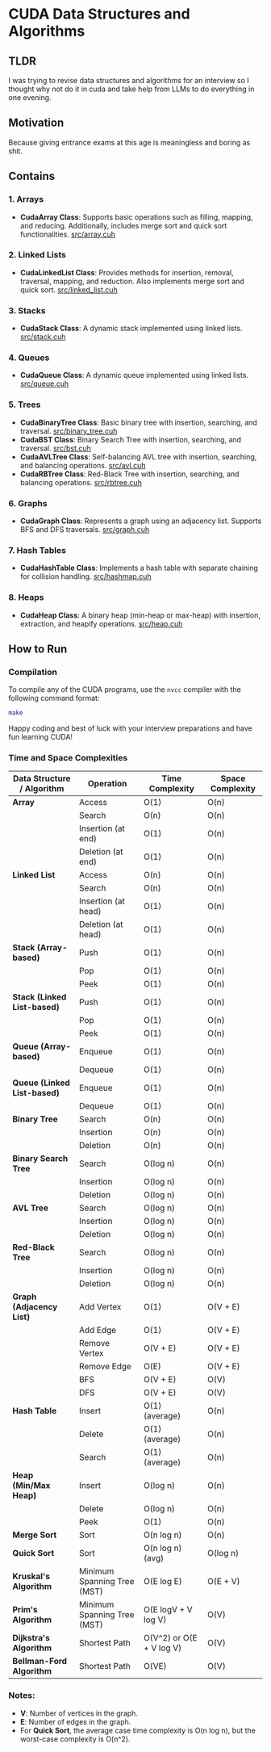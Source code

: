 # CUDA Data Structures and Algorithms

## TLDR

I was trying to revise data structures and algorithms for an interview so I thought why not do it in cuda and take help from LLMs to do everything in one evening.

## Motivation

Because giving entrance exams at this age is meaningless and boring as shit.

## Contains

### 1. Arrays

- **CudaArray Class**: Supports basic operations such as filling, mapping, and reducing. Additionally, includes merge sort and quick sort functionalities. [src/array.cuh](src/array.cuh)

### 2. Linked Lists

- **CudaLinkedList Class**: Provides methods for insertion, removal, traversal, mapping, and reduction. Also implements merge sort and quick sort. [src/linked_list.cuh](src/linked_list.cuh)

### 3. Stacks

- **CudaStack Class**: A dynamic stack implemented using linked lists. [src/stack.cuh](src/stack.cuh)

### 4. Queues

- **CudaQueue Class**: A dynamic queue implemented using linked lists. [src/queue.cuh](src/queue.cuh)

### 5. Trees

- **CudaBinaryTree Class**: Basic binary tree with insertion, searching, and traversal. [src/binary_tree.cuh](src/binary_tree.cuh)
- **CudaBST Class**: Binary Search Tree with insertion, searching, and traversal. [src/bst.cuh](src/bst.cuh)
- **CudaAVLTree Class**: Self-balancing AVL tree with insertion, searching, and balancing operations. [src/avl.cuh](src/avl.cuh)
- **CudaRBTree Class**: Red-Black Tree with insertion, searching, and balancing operations. [src/rbtree.cuh](src/rbtree.cuh)

### 6. Graphs

- **CudaGraph Class**: Represents a graph using an adjacency list. Supports BFS and DFS traversals. [src/graph.cuh](src/graph.cuh)

### 7. Hash Tables

- **CudaHashTable Class**: Implements a hash table with separate chaining for collision handling. [src/hashmap.cuh](src/hashmap.cuh)

### 8. Heaps

- **CudaHeap Class**: A binary heap (min-heap or max-heap) with insertion, extraction, and heapify operations. [src/heap.cuh](src/heap.cuh)

## How to Run

### Compilation

To compile any of the CUDA programs, use the `nvcc` compiler with the following command format:

```sh
make
```

Happy coding and best of luck with your interview preparations and have fun learning CUDA!

### Time and Space Complexities

| Data Structure / Algorithm | Operation                 | Time Complexity | Space Complexity |
|----------------------------|---------------------------|------------------|------------------|
| **Array**                  | Access                    | O(1)             | O(n)             |
|                            | Search                    | O(n)             | O(n)             |
|                            | Insertion (at end)        | O(1)             | O(n)             |
|                            | Deletion (at end)         | O(1)             | O(n)             |
| **Linked List**            | Access                    | O(n)             | O(n)             |
|                            | Search                    | O(n)             | O(n)             |
|                            | Insertion (at head)       | O(1)             | O(n)             |
|                            | Deletion (at head)        | O(1)             | O(n)             |
| **Stack (Array-based)**    | Push                      | O(1)             | O(n)             |
|                            | Pop                       | O(1)             | O(n)             |
|                            | Peek                      | O(1)             | O(n)             |
| **Stack (Linked List-based)** | Push                   | O(1)             | O(n)             |
|                            | Pop                       | O(1)             | O(n)             |
|                            | Peek                      | O(1)             | O(n)             |
| **Queue (Array-based)**    | Enqueue                   | O(1)             | O(n)             |
|                            | Dequeue                   | O(1)             | O(n)             |
| **Queue (Linked List-based)** | Enqueue                | O(1)             | O(n)             |
|                            | Dequeue                   | O(1)             | O(n)             |
| **Binary Tree**            | Search                    | O(n)             | O(n)             |
|                            | Insertion                 | O(n)             | O(n)             |
|                            | Deletion                  | O(n)             | O(n)             |
| **Binary Search Tree**     | Search                    | O(log n)         | O(n)             |
|                            | Insertion                 | O(log n)         | O(n)             |
|                            | Deletion                  | O(log n)         | O(n)             |
| **AVL Tree**               | Search                    | O(log n)         | O(n)             |
|                            | Insertion                 | O(log n)         | O(n)             |
|                            | Deletion                  | O(log n)         | O(n)             |
| **Red-Black Tree**         | Search                    | O(log n)         | O(n)             |
|                            | Insertion                 | O(log n)         | O(n)             |
|                            | Deletion                  | O(log n)         | O(n)             |
| **Graph (Adjacency List)** | Add Vertex                | O(1)             | O(V + E)         |
|                            | Add Edge                  | O(1)             | O(V + E)         |
|                            | Remove Vertex             | O(V + E)         | O(V + E)         |
|                            | Remove Edge               | O(E)             | O(V + E)         |
|                            | BFS                       | O(V + E)         | O(V)             |
|                            | DFS                       | O(V + E)         | O(V)             |
| **Hash Table**             | Insert                    | O(1) (average)   | O(n)             |
|                            | Delete                    | O(1) (average)   | O(n)             |
|                            | Search                    | O(1) (average)   | O(n)             |
| **Heap (Min/Max Heap)**    | Insert                    | O(log n)         | O(n)             |
|                            | Delete                    | O(log n)         | O(n)             |
|                            | Peek                      | O(1)             | O(n)             |
| **Merge Sort**             | Sort                      | O(n log n)       | O(n)             |
| **Quick Sort**             | Sort                      | O(n log n) (avg) | O(log n)         |
| **Kruskal's Algorithm**    | Minimum Spanning Tree (MST)   | O(E log E)             | O(E + V)               |
| **Prim's Algorithm**       | Minimum Spanning Tree (MST)   | O(E logV + V log V)| O(V)                  |
| **Dijkstra's Algorithm**   | Shortest Path                 | O(V^2) or O(E + V log V)| O(V)                  |
| **Bellman-Ford Algorithm** | Shortest Path                 | O(VE)                  | O(V)                   |

### Notes:
- **V**: Number of vertices in the graph.
- **E**: Number of edges in the graph.
- For **Quick Sort**, the average case time complexity is O(n log n), but the worst-case complexity is O(n^2).
